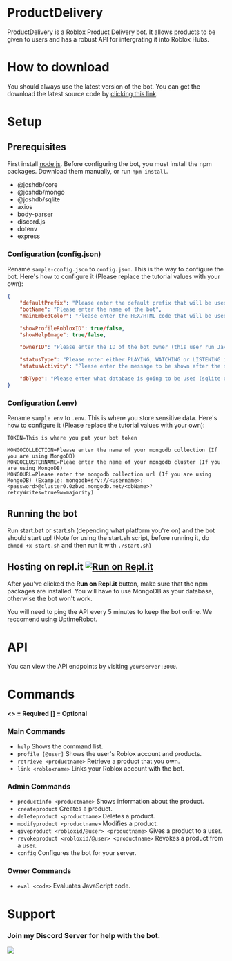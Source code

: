 # ProductDelivery
ProductDelivery is a Roblox Product Delivery bot. It allows products to be given to users and has a robust API for intergrating it into Roblox Hubs.

# How to download
You should always use the latest version of the bot. You can get the download the latest source code by [clicking this link](https://github.com/SoCuul/ProductDelivery/releases/latest).

# Setup
## Prerequisites
First install [node.js](https://nodejs.org/en/download/).
Before configuring the bot, you must install the npm packages. Download them manually, or run `npm install`.

* @joshdb/core
* @joshdb/mongo
* @joshdb/sqlite
* axios
* body-parser
* discord.js
* dotenv
* express

### Configuration (config.json)
Rename `sample-config.json` to `config.json`. This is the way to configure the bot.
Here's how to configure it (Please replace the tutorial values with your own):
```json
{
    "defaultPrefix": "Please enter the default prefix that will be used for the commands",
    "botName": "Please enter the name of the bot",
    "mainEmbedColor": "Please enter the HEX/HTML code that will be used for most embeds",

    "showProfileRobloxID": true/false,
    "showHelpImage": true/false,

    "ownerID": "Please enter the ID of the bot owner (this user run JavaScript code)",

    "statusType": "Please enter either PLAYING, WATCHING or LISTENING in all caps",
    "statusActivity": "Please enter the message to be shown after the status type",

    "dbType": "Please enter what database is going to be used (sqlite or mongo)"
}
```

### Configuration (.env)
Rename `sample.env` to `.env`. This is where you store sensitive data.
Here's how to configure it (Please replace the tutorial values with your own):
```
TOKEN=This is where you put your bot token

MONGOCOLLECTION=Please enter the name of your mongodb collection (If you are using MongoDB)
MONGOCLUSTERNAME=Pleae enter the name of your mongodb cluster (If you are using MongoDB)
MONGOURL=Please enter the mongodb collection url (If you are using MongoDB) (Example: mongodb+srv://<username>:<password>@cluster0.0zbvd.mongodb.net/<dbName>?retryWrites=true&w=majority)
```

## Running the bot
Run start.bat or start.sh (depending what platform you're on) and the bot should start up! (Note for using the start.sh script, before running it, do `chmod +x start.sh` and then run it with `./start.sh`)

## Hosting on repl.it [![Run on Repl.it](https://repl.it/badge/github/socuul/productdelivery)](https://repl.it/github/socuul/productdelivery)
After you've clicked the **Run on Repl.it** button, make sure that the npm packages are installed.
You will have to use MongoDB as your database, otherwise the bot won't work.

You will need to ping the API every 5 minutes to keep the bot online. We reccomend using UptimeRobot.

# API
You can view the API endpoints by visiting `yourserver:3000`.

# Commands
**<> = Required**
**[] = Optional**
### Main Commands
* `help` Shows the command list.
* `profile [@user]` Shows the user's Roblox account and products.
* `retrieve <productname>` Retrieve a product that you own.
* `link <robloxname>` Links your Roblox account with the bot.
### Admin Commands
* `productinfo <productname>` Shows information about the product.
* `createproduct` Creates a product.
* `deleteproduct <productname>` Deletes a product.
* `modifyproduct <productname>` Modifies a product.
* `giveproduct <robloxid/@user> <productname>` Gives a product to a user.
* `revokeproduct <robloxid/@user> <productname>` Revokes a product from a user.
* `config` Configures the bot for your server.
### Owner Commands
* `eval <code>` Evaluates JavaScript code.


# Support
### Join my Discord Server for help with the bot.

<a href="https://discord.gg/AY7WHt4Nrw"><img src="https://discordapp.com/api/guilds/774121617240358932/widget.png?style=banner2"></a>
